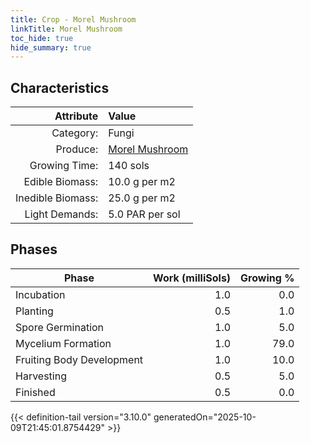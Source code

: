 ```yaml
---
title: Crop - Morel Mushroom
linkTitle: Morel Mushroom
toc_hide: true
hide_summary: true
---
```

<!-- This is generated by the MarsSim HelpGenertor, do not edit. -->

## Characteristics

| Attribute      | Value |
|--------:|:------|
|Category:|Fungi|
|Produce:|[Morel Mushroom](/docs/definitions/resource/morel-mushroom)|
|Growing Time:|140 sols|
|Edible Biomass:|10.0 g per m2|
|Inedible Biomass:|25.0 g per m2|
|Light Demands:|5.0 PAR per sol|

## Phases

| Phase           | Work (milliSols) | Growing % |
|-----------|------:|--------:|
|Incubation|1.0|0.0|
|Planting|0.5|1.0|
|Spore Germination|1.0|5.0|
|Mycelium Formation|1.0|79.0|
|Fruiting Body Development|1.0|10.0|
|Harvesting|0.5|5.0|
|Finished|0.5|0.0|


{{< definition-tail version="3.10.0" generatedOn="2025-10-09T21:45:01.8754429" >}}

